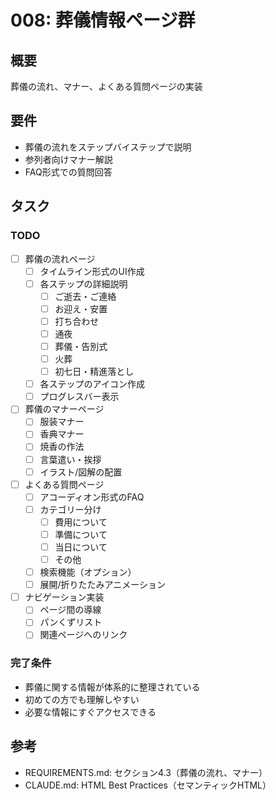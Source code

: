 # 008: 葬儀情報ページ群

## 概要
葬儀の流れ、マナー、よくある質問ページの実装

## 要件
- 葬儀の流れをステップバイステップで説明
- 参列者向けマナー解説
- FAQ形式での質問回答

## タスク

### TODO
- [ ] 葬儀の流れページ
  - [ ] タイムライン形式のUI作成
  - [ ] 各ステップの詳細説明
    - [ ] ご逝去・ご連絡
    - [ ] お迎え・安置
    - [ ] 打ち合わせ
    - [ ] 通夜
    - [ ] 葬儀・告別式
    - [ ] 火葬
    - [ ] 初七日・精進落とし
  - [ ] 各ステップのアイコン作成
  - [ ] プログレスバー表示
- [ ] 葬儀のマナーページ
  - [ ] 服装マナー
  - [ ] 香典マナー
  - [ ] 焼香の作法
  - [ ] 言葉遣い・挨拶
  - [ ] イラスト/図解の配置
- [ ] よくある質問ページ
  - [ ] アコーディオン形式のFAQ
  - [ ] カテゴリー分け
    - [ ] 費用について
    - [ ] 準備について
    - [ ] 当日について
    - [ ] その他
  - [ ] 検索機能（オプション）
  - [ ] 展開/折りたたみアニメーション
- [ ] ナビゲーション実装
  - [ ] ページ間の導線
  - [ ] パンくずリスト
  - [ ] 関連ページへのリンク

### 完了条件
- 葬儀に関する情報が体系的に整理されている
- 初めての方でも理解しやすい
- 必要な情報にすぐアクセスできる

## 参考
- REQUIREMENTS.md: セクション4.3（葬儀の流れ、マナー）
- CLAUDE.md: HTML Best Practices（セマンティックHTML）